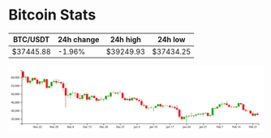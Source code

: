 # Bitcoin Stats

BTC/USDT|24h change|24h high|24h low|
|---|---|---|---|
|$37445.88|-1.96%|$39249.93|$37434.25|

<img src="./chart.svg">
